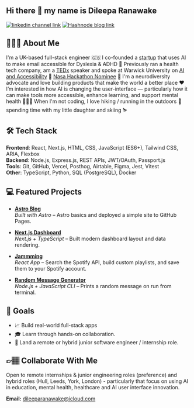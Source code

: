 ## Hi there 👋 my name is Dileepa Ranawake

[![linkedin channel link](https://img.shields.io/badge/Linkedin-0e76a8?style=for-the-badge&logoColor=white)](https://www.linkedin.com/in/dileepa-ranawake/)
[![Hashnode blog link](https://img.shields.io/badge/hashnode%20blog-2962FF?style=for-the-badge&logo=hashnode&logoColor=white&labelColor=2962FF)](https://www.dileeparanawake.com)

## 🙋🏽‍♂️ About Me

I'm a UK-based full-stack engineer 🇬🇧 I co-founded a [startup](https://youtu.be/-_7hUF_p2CQ?si=zbxa288yXtgzMOf3) that uses AI to make email accessible for Dyslexia & ADHD 🚀 Previously ran a health tech company, am a [TEDx](https://youtu.be/uRVmXBo_Mf0?si=rJld3Ci7x0fxhjuN) speaker and spoke
at Warwick University on [AI and Accessibility](https://www.linkedin.com/posts/dileepa-ranawake_ai-accessibility-neurodiversity-activity-7080591003442655232-2dA-/) 🎤 [Nasa Hackathon Nominee](https://2017.spaceappschallenge.org/challenges/ideate-and-create/bring-your-own-solution/teams/eos) 👾 I'm a neurodiversity advocate and love building products that make the world a better place ❤️ I’m interested in how AI is changing the user-interface — particularly how it can make tools more accessible, enhance learning, and support mental health 👨🏽‍🏫 When I'm not coding, I love hiking / running in the outdoors 🌳 spending time with my little daughter and skiing ⛷️

## 🛠️ Tech Stack

**Frontend**: React, Next.js, HTML, CSS, JavaScript (ES6+), Tailwind CSS, ARIA, Flexbox  
**Backend**: Node.js, Express.js, REST APIs, JWT/OAuth, Passport.js  
**Tools**: Git, GitHub, Vercel, Posthog, Airtable, Figma, Jest, Vitest  
**Other**: TypeScript, Python, SQL (PostgreSQL), Docker

## 💻 Featured Projects

- **[Astro Blog](https://github.com/dileeparanawake/astro-blog)**  
  _Built with Astro_ – Astro basics and deployed a simple site to GitHub Pages.

- **[Next.js Dashboard](https://github.com/dileeparanawake/nextjs-dashboard)**  
  _Next.js + TypeScript_ – Built modern dashboard layout and data rendering.

- **[Jammming](https://github.com/dileeparanawake/Jammming)**  
  _React App_ – Search the Spotify API, build custom playlists, and save them to your Spotify account.

- **[Random Message Generator](https://github.com/dileeparanawake/random-message-generator)**  
  _Node.js + JavaScript CLI_ – Prints a random message on run from terminal.

## 🎯 Goals

- 📈 Build real-world full-stack apps
- 🎓 Learn through hands-on collaboration.
- 💼 Land a remote or hybrid junior software engineer / internship role.

## 👉🏽 Collaborate With Me

Open to remote internships & junior engineering roles (preference) and hybrid roles (Hull, Leeds, York, London) - particularly that focus on using AI in education, mental health, healthcare and AI user interface innovation.

**Email:** [dileeparanawake@icloud.com](mailto:dileeparanawake@icloud.com)

<!--
**dileeparanawake/dileeparanawake** is a ✨ _special_ ✨ repository because its `README.md` (this file) appears on your GitHub profile.

Here are some ideas to get you started:

- 🔭 I’m currently working on ...
- 🌱 I’m currently learning ...
- 👯 I’m looking to collaborate on ...
- 🤔 I’m looking for help with ...
- 💬 Ask me about ...
- 📫 How to reach me: ...
- 😄 Pronouns: ...
- ⚡ Fun fact: ...
-->

